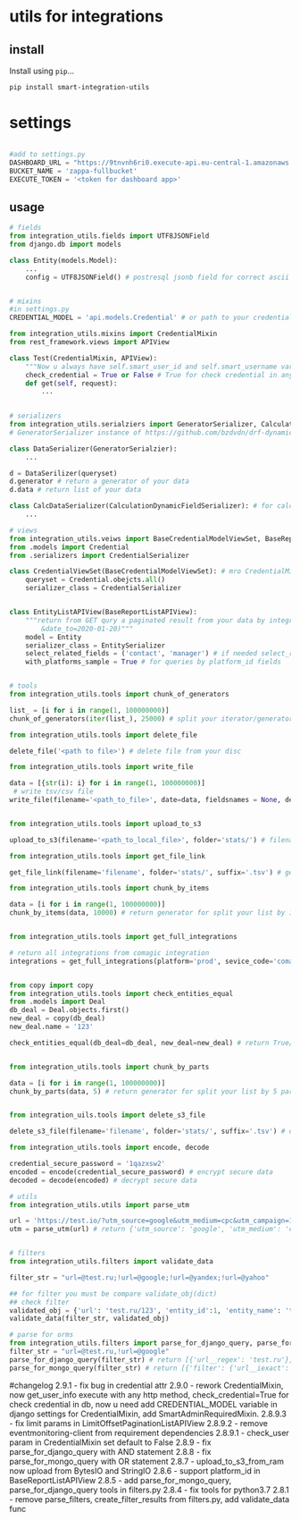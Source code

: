# utils for integrations

## install
Install using `pip`...

    pip install smart-integration-utils


# settings
```python

#add to settings.py
DASHBOARD_URL = "https://9tnvnh6ri0.execute-api.eu-central-1.amazonaws.com/dashboard/"
BUCKET_NAME = 'zappa-fullbucket'
EXECUTE_TOKEN = '<token for dashboard app>'
```
## usage
```python
# fields
from integration_utils.fields import UTF8JSONField
from django.db import models

class Entity(models.Model):
    ...
    config = UTF8JSONField() # postresql jsonb field for correct ascii characters


# mixins
#in settings.py
CREDENTIAL_MODEL = 'api.models.Credential' # or path to your credential model

from integration_utils.mixins import CredentialMixin
from rest_framework.views import APIView

class Test(CredentialMixin, APIView):
    """Now u always have self.smart_user_id and self.smart_username variables for check smart users"""
    check_credential = True or False # True for check credential in any http request, if True u can use self.credential variable.
    def get(self, request):
        ...
        

# serializers
from integration_utils.serialziers import GeneratorSerializer, CalculationDynamicFieldSerializer
# GeneratorSerializer instance of https://github.com/bzdvdn/drf-dynamicfieldserializer

class DataSerializer(GeneratorSerialzier):
    ...

d = DataSerilizer(queryset)
d.generator # return a generator of your data
d.data # return list of your data

class CalcDataSerializer(CalculationDynamicFieldSerializer): # for calculation data if integration have calculation step
    ...

# views
from integration_utils.veiws import BaseCredentialModelViewSet, BaseReportListAPIView
from .models import Credential
from .serializers import CredentialSerializer

class CredentialViewSet(BaseCredentialModelViewSet): # mro CredentialMixin, ModelViewSet
    queryset = Credential.obejcts.all()
    serializer_class = CredentialSerializer


class EntityListAPIView(BaseReportListAPIView): 
    """return from GET qury a paginated result from your data by integration_id and date params (date_from=2020-01-20
        &date_to=2020-01-20)"""
    model = Entity
    serializer_class = EntitySerializer
    select_related_fields = ('contact', 'manager') # if needed select_related
    with_platforms_sample = True # for queries by platform_id fields


# tools
from integration_utils.tools import chunk_of_generators

list_ = [i for i in range(1, 100000000)]
chunk_of_generators(iter(list_), 25000) # split your iterator/generator for 25000 items

from integration_utils.tools import delete_file

delete_file('<path to file>') # delete file from your disc

from integration_utils.tools import write_file

data = [{str(i): i} for i in range(1, 100000000)]
 # write tsv/csv file
write_file(filename='<path_to_file>', date=data, fieldsnames = None, delimiter='\t', extension='.tsv')


from integration_utils.tools import upload_to_s3

upload_to_s3(filename='<path_to_local_file>', folder='stats/') # filename - local file, folder - folder on s3 bucket

from integration_utils.tools import get_file_link

get_file_link(filename='filename', folder='stats/', suffix='.tsv') # get link to download file(not download from boto3)

from integration_utils.tools import chunk_by_items

data = [i for i in range(1, 100000000)]
chunk_by_items(data, 10000) # return generator for split your list by 10000


from integration_utils.tools import get_full_integrations

# return all integrations from comagic integration
integrations = get_full_integrations(platform='prod', sevice_code='comagic')


from copy import copy
from integration_utils.tools import check_entities_equal
from .models import Deal
db_deal = Deal.objects.first()
new_deal = copy(db_deal)
new_deal.name = '123'

check_entities_equal(db_deal=db_deal, new_deal=new_deal) # return True/False check to deals equals


from integration_utils.tools import chunk_by_parts

data = [i for i in range(1, 100000000)]
chunk_by_parts(data, 5) # return generator for split your list by 5 pars


from integration_uils.tools import delete_s3_file

delete_s3_file(filename='filename', folder='stats/', suffix='.tsv') # delete file from s3 bucket

from integration_utils.tools import encode, decode

credential_secure_password = '1qazxsw2'
encoded = encode(credential_secure_password) # encrypt secure data
decoded = decode(encoded) # decrypt secure data

# utils
from integration_utils.utils import parse_utm

url = 'https://test.io/?utm_source=google&utm_medium=cpc&utm_campaign=1'
utm = parse_utm(url) # return {'utm_source': 'google', 'utm_medium': 'cpc', 'utm_campaign': '1'}


# filters
from integration_utils.filters import validate_data

filter_str = "url=@test.ru;!url=@google;!url=@yandex;!url=@yahoo"

## for filter you must be compare validate_obj(dict)
## check filter
validated_obj = {'url': 'test.ru/123', 'entity_id':1, 'entity_name': 'test_obj'}
validate_data(filter_str, validated_obj)

# parse for orms
from integration_utils.filters import parse_for_django_query, parse_for_mongo_query
filter_str = "url=@test.ru,!url=@google"
parse_for_django_query(filter_str) # return [{'url__regex': 'test.ru'}, {'url__regex_ne': 'google'}]
parse_for_mongo_query(filter_str) # return [{'filter': {'url__iexact': 'test.ru'}, 'exclude': {}}, {'filter': {}, 'exclude': {'url__iexact': 'google'}}]

```

#changelog
2.9.1 - fix bug in credential attr
2.9.0 - rework CredentialMixin, now get_user_info execute with any http method, check_credential=True for check credential in db, now u need add CREDENTIAL_MODEL variable in django settings for CredentialMixin, add SmartAdminRequiredMixin.
2.8.9.3 - fix limit params in LimitOffsetPaginationListAPIView
2.8.9.2 - remove eventmonitoring-client from requirement dependencies
2.8.9.1 - check_user param in CredentialMixin set default to False
2.8.9 - fix parse_for_django_query with AND statement
2.8.8 - fix parse_for_mongo_query with OR statement
2.8.7 - upload_to_s3_from_ram now upload from BytesIO and StringIO
2.8.6 - support platform_id in BaseReportListAPIView
2.8.5 - add parse_for_mongo_query, parse_for_django_query tools in filters.py
2.8.4 - fix tools for python3.7
2.8.1 - remove parse_filters, create_filter_results from filters.py, add validate_data func